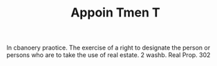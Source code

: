 ---
title: Appoin Tmen T
letter: A
permalink: "/definitions/appoin-tmen-t.html"
body: In cbanoery praotice. The exercise of a right to designate the person or persons
  who are to take the use of real estate. 2 washb. Real Prop. 302
published_at: '2018-07-07'
source: Black's Law Dictionary
layout: post
---